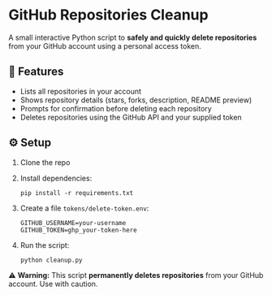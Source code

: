 # GitHub Repositories Cleanup

A small interactive Python script to **safely and quickly delete repositories** from your GitHub account using a personal access token.

## 🚀 Features

- Lists all repositories in your account
- Shows repository details (stars, forks, description, README preview)
- Prompts for confirmation before deleting each repository
- Deletes repositories using the GitHub API and your supplied token

## ⚙️ Setup

1. Clone the repo
2. Install dependencies:

    ```
    pip install -r requirements.txt
    ```

3. Create a file `tokens/delete-token.env`:

    ```env
    GITHUB_USERNAME=your-username
    GITHUB_TOKEN=ghp_your-token-here
    ```

4. Run the script:

    ```
    python cleanup.py
    ```

⚠️ **Warning:** This script **permanently deletes repositories** from your GitHub account. Use with caution.

